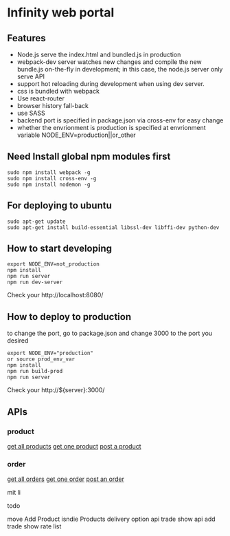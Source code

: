 # Infinity web portal

## Features

* Node.js serve the index.html and bundled.js in production
* webpack-dev server watches new changes and compile the new bundle.js on-the-fly in development; in this case, the node.js server only serve API
* support hot reloading during development when using dev server.
* css is bundled with webpack
* Use react-router
* browser history fall-back
* use SASS
* backend port is specified in package.json via cross-env for easy change
* whether the envrionment is production is specified at envrionment variable NODE_ENV=production||or_other


## Need Install global npm modules first

```
sudo npm install webpack -g
sudo npm install cross-env -g
sudo npm install nodemon -g
```

## For deploying to ubuntu

```
sudo apt-get update
sudo apt-get install build-essential libssl-dev libffi-dev python-dev

```

## How to start developing

```
export NODE_ENV=not_production
npm install
npm run server
npm run dev-server
```

Check your http://localhost:8080/

## How to deploy to production

to change the port, go to package.json and change 3000 to the port you desired

```
export NODE_ENV="production" 
or source prod_env_var
npm install
npm run build-prod
npm run server
```

Check your http://${server}:3000/

## APIs

### product
[get all products](API_Documentation/product/ShowAllProducts.md)
[get one product](API_Documentation/product/ShowOneProduct.md)
[post a product](API_Documentation/product/AddOneProduct.md)

### order
[get all orders](API_Documentation/orders/ShowAllOrders.md)
[get one order](API_Documentation/orders/ShowOneOrder.md)
[post an order](API_Documentation/orders/AddOneOrder.md)


mit li

todo

move Add Product isndie Products
delivery option api
trade show api
    add trade show
    rate list
    